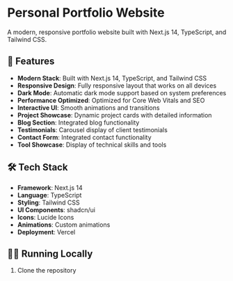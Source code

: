 # Personal Portfolio Website

A modern, responsive portfolio website built with Next.js 14, TypeScript, and Tailwind CSS.

## 🚀 Features

- **Modern Stack**: Built with Next.js 14, TypeScript, and Tailwind CSS
- **Responsive Design**: Fully responsive layout that works on all devices
- **Dark Mode**: Automatic dark mode support based on system preferences
- **Performance Optimized**: Optimized for Core Web Vitals and SEO
- **Interactive UI**: Smooth animations and transitions
- **Project Showcase**: Dynamic project cards with detailed information
- **Blog Section**: Integrated blog functionality
- **Testimonials**: Carousel display of client testimonials
- **Contact Form**: Integrated contact functionality
- **Tool Showcase**: Display of technical skills and tools

## 🛠 Tech Stack

- **Framework**: Next.js 14
- **Language**: TypeScript
- **Styling**: Tailwind CSS
- **UI Components**: shadcn/ui
- **Icons**: Lucide Icons
- **Animations**: Custom animations
- **Deployment**: Vercel

## 🏃‍♂️ Running Locally

1. Clone the repository
